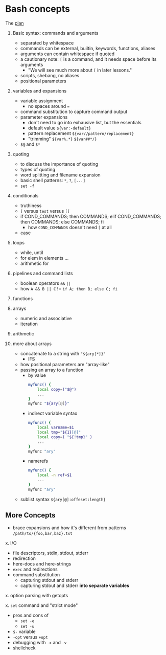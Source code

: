 # Bash concepts

The [plan](http://forum.exercism.org/t/bash-syllabus-planning/11952)

1. Basic syntax: commands and arguments

    - separated by whitespace
    - commands can be external, builtin, keywords, functions, aliases
    - arguments can contain whitespace if quoted
    - a cautionary note: `[` is a command, and it needs space before its arguments
        - "We will see much more about `[` in later lessons."
    - scripts, shebang, no aliases
    - positional parameters

2. variables and expansions

    - variable assignment
        - no spaces around `=`
    - command substitution to capture command output
    - parameter expansions
        - don't need to go into exhausive list, but the essentials
        - default value `${var:-default}`
        - pattern replacement `${var//pattern/replacement}`
        - "trimming"    `${var%.*}` `${var##*/}`
    - `$@` and `$*`

3. quoting

    - to discuss the importance of quoting
    - types of quoting
    - word splitting and filename expansion
    - basic shell patterns: `*`, `?`, `[...]`
    - `set -f`

4. conditionals

    - truthiness
    - `[` versus `test` versus `[[`
    - if COND_COMMANDS; then COMMANDS; elif COND_COMMANDS; then COMMANDS; else COMMANDS; fi
        - how `COND_COMMANDS` doesn't need `[` at all
    - case

5. loops
    - while, until
    - for elem in elements ...
    - arithmetic for

6. pipelines and command lists
    - boolean operators `&&` `||`
    - how `A && B || C` != `if A; then B; else C; fi`

7. functions

8. arrays
    - numeric and associative
    - iteration

9. arithmetic

10. more about arrays

    - concatenate to a string with `"${ary[*]}"`
        - IFS
    - how positional parameters are "array-like"
    - passing an array to a function
        - by value
            ```bash
            myfunc() {
                local copy=("$@")
                ...
            }
            myfunc "${ary[@]}"
            ```
        - indirect variable syntax
            ```bash
            myfunc() {
                local varname=$1
                local tmp="${1}[@]"
                local copy=( "${!tmp}" )
                ...
            }
            myfunc "ary"
            ```
        - namerefs
            ```bash
            myfunc() {
                local -n ref=$1
                ...
            }
            myfunc "ary"
            ```
    - sublist syntax `${ary[@]:offeset:length}`

## More Concepts

- brace expansions and how it's different from patterns `/path/to/{foo,bar,baz}.txt`

x. I/O
   - file descriptors, stdin, stdout, stderr
   - redirection
   - here-docs and here-strings
   - `exec` and redirections
   - command substitution
        - capturing stdout and stderr
        - capturing stdout and stderr **into separate variables**

x. option parsing with getopts

x. `set` command and "strict mode"

   - pros and cons of
        - `set -e`
        - `set -u`
   - `$-` variable
   - `-opt` versus `+opt`
   - debugging with `-x` and `-v`
   - shellcheck
